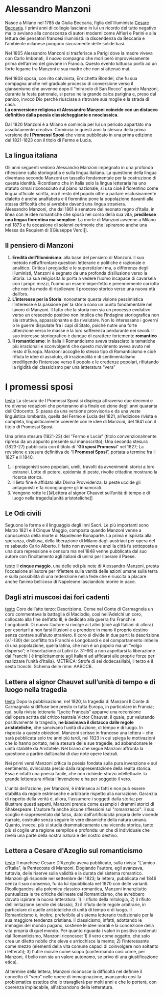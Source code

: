 # Alessandro Manzoni
Nasce a Milano nel 1785 da Giulia Beccaria, figlia dell’illuminista [Cesare Beccaria](https://it.wikipedia.org/wiki/Dei_delitti_e_delle_pene). I primi anni di collegio lasciano in lui un ricordo del tutto negativo ma lo avviano alla conoscenza di autori moderni come Alfieri e Parini e alla lettura dei pensatori francesi illuministi: la discendenza da Beccaria e l’ambiente milanese pongono sicuramente delle solide basi.

Nel 1805 Alessandro Manzoni si trasferisce a Parigi dove la madre viveva con Carlo Imbonati, il nuovo compagno che morì però improvvisamente prima dell’arrivo del giovane in Francia. Questo evento luttuoso portò ad un forte legame fra Manzoni e sua madre che non si attenuò mai.  

Nel 1808 sposa, con rito calvinista, Enrichetta Blondel, che fu sua compagna anche nel graduale processo di conversione verso il giansenismo che avvenne dopo il “miracolo di San Rocco” quando Manzoni, durante la festa patronale, si perse nella grande calca parigina e, preso dal panico, invocò Dio perché riuscisse a ritrovare sua moglie e la strada di casa.  
**La conversione religiosa di Alessandro Manzoni coincide con un distacco definitivo dalla poesia classicheggiante e neoclassica.**

Dal 1820 Manzoni è a Milano e comincia per lui un periodo appartato ma assolutamente creativo. Comincia in questi anni la stesura della prima versione de **I Promessi Sposi** che viene pubblicato in una prima edizione del 1821-1823 con il titolo di Fermo e Lucia.     

## La lingua italiana
Gli anni seguenti vedono Alessandro Manzoni impegnato in una profonda riflessione sulla storiografia e sulla lingua italiana.
La questione della lingua diventava secondo Manzoni un tassello fondamentale per la costruzione di questa identità. Ricordiamo che in Italia solo la lingua letteraria ha uno statuto ormai riconosciuto sul piano nazionale, si usa cioè il fiorentino come lingua ufficiale scritta, ma il resto del popolo oltre a parlare esclusivamente dialetto è anche analfabeta e il fiorentino pone la popolazione davanti alla stessa difficoltà che si avrebbe davanti una lingua straniera.        
Alessandro Manzoni, che dal 1861 è senatore del neonato regno d’Italia, in linea con le idee romantiche che sposò nel corso della sua vita, **predilesse una lingua fiorentina ma semplice**.
La morte di Manzoni avvenne a Milano nel 1873 e fu occasione di solenni cerimonie che ispirarono anche una Messa da Requiem di [[Giuseppe Verdi]].      

## Il pensiero di Manzoni
1. **Eredità dell’Illuminismo**: alla base del pensiero di Manzoni. Il suo metodo nell’affrontare questioni letterarie e politiche è razionale e analitico. Critica i pregiudizi e le superstizioni ma, a differenza degli illuministi, Manzoni è segnato da una profonda disillusione verso la Storia. La sua religiosità lo porta a vedere l’uomo incapace di cavarsela con i propri mezzi, l’uomo un essere imperfetto e perennemente corrotto che non ha modo di risollevare il processo storico verso una nuova età dell’oro.
2. **L’interesse per la Storia**: nonostante questa visione pessimistica l’interesse e la passione per la storia sono un punto fondamentale nel lavoro di Manzoni. Il fatto che la storia non sia un processo evolutivo verso un crescendo positivo non implica che l’indagine storiografica non sia istruttiva, appassionante e da rivalutare. Non lo interessano i governi o le guerre disputate fra i capi di Stato, poiché nutre una forte attenzione verso le masse e la loro sofferenza perdurante nei secoli. Il suo interesse storiografico è dunque di carattere fortemente **romantico**
3. **Il romanticismo**: in Italia il Romanticismo aveva tralasciato le tematiche più irrazionali e sconvolgenti che questo movimento aveva avuto nel resto d’Europa. Manzoni accoglie lo stesso tipo di Romanticismo e cioè rifiuta le idee di assoluto, di irrazionalità e di sentimentalismo prediligendo l’interesse verso il popolo e le credenze popolari, rifiutando la rigidità del classicismo per una letteratura “vera” 

# I promessi sposi
[testo](http://www.letteraturaitaliana.net/pdf/Volume_8/t337.pdf)
La stesura de I Promessi Sposi si dispiega attraverso due decenni e tre diverse redazioni che porteranno alla finale edizione degli anni quaranta dell’Ottocento.
Si passa da una versione provvisoria e da una veste linguistica lombarda, quella del Fermo e Lucia del 1821, all’edizione rivista e completa, linguisticamente coerente con le idee di Manzoni, del 1841 con il titolo di Promessi Sposi.

Una prima stesura (1821-23) del “Fermo e Lucia” (titolo convenzionalmente ripreso da un appunto presente sul manoscritto); Una seconda stesura (1823-27) pubblicata con il titolo di “**Gli sposi Promessi**” nel 1827; La revisione e stesura definitiva de “**I Promessi Sposi**”, portata a termine fra il 1827 e il 1840.

1. I protagonisti sono popolani, umili, travolti da avvenimenti storici a loro estranei. Lotte di potere, epidemia di peste, rivolte cittadine mostrano la ricerca storica. 
2. Il lieto fine è affidato alla Divina Provvidenza: la peste uccide gli antagonisti e fa ricongiungere gli innamorati.
3. Vengono rotte le [[#Lettera al signor Chauvet sull’unità di tempo e di luogo nella tragedia|unità aristoteliche]]

## **Le Odi civili**
Seguono la forma e il linguaggio degli Inni Sacri. Le più importanti sono Marzo 1821 e il Cinque Maggio, composta quando Manzoni venne a conoscenza della morte di Napoleone Bonaparte. La prima è ispirata alla speranza, disillusa, della liberazione di Milano dagli austriaci per opera del re sabaudo Carlo Alberto. Il fatto non avvenne e anzi la città fu sottoposta a una dura repressione e censura ma nel 1848 venne pubblicata dal suo autore con l’incitamento agli italiani di unirsi per liberare il Paese.

[testo](https://it.wikipedia.org/wiki/Il_cinque_maggio)
Il **cinque maggio**, una delle odi più note di Alessandro Manzoni, presta l’occasione all’autore per riflettere sulla vanità delle azioni umane sulla terra e sulla possibilità di una redenzione nella fede che è riuscita a placare anche l’animo bellicoso di Napoleone lasciandolo morire in pace.

## Dagli atri muscosi dai fori cadenti
[testo](https://it.wikisource.org/wiki/Adelchi/Coro_dell%27atto_terzo)
Coro dell’atto terzo: Descrizione. Come nel Conte di Carmagnola un coro commentava la battaglia di Maclodio, così nell’Adelchi un coro, collocato alla fine dell’atto III, è dedicato alla guerra fra Franchi e Longobardi.
Di nuovo l’autore si rivolge ai Latini (cioè agli Italiani di allora) per esortarli a non farsi illusioni e a prendere in mano il proprio destino senza contare sull’aiuto straniero.
Il coro si divide in due parti: la descrizione (v.1-130) del conflitto tra Franchi e Longobardi e del comportamento imbelle di una popolazione, quella latina, che non è un popolo ma un “volgo disperso”; e l’esortazione ai Latini  (v. 31-66) a non aspettarsi la liberazione dai Franchi ( è implicitamente agli Italiani ad affidarsi alle proprie forze per realizzare l’unità d’Italia).
METRICA: Strofe di sei dodecasillabi, il terzo e il sesto tronchi.
Schema delle rime: AABCCB.

## Lettera al signor Chauvet sull’unità di tempo e di luogo nella tragedia
[testo](https://www.pearson.it/letteraturapuntoit/contents/files/manz_chauvet.pdf)
Dopo la pubblicazione, nel 1820, la tragedia di Manzoni Il Conte di Carmagnola si diffuse ben presto in tutta Europa, in particolare in Francia; qui, sulla rivista letteraria “Lycée Français” apparve una recensione dell’opera scritta dal critico teatrale Victor Chauvet, il quale, pur valutando positivamente la tragedia, **ne biasimava il distacco dalle regole aristoteliche**, che sancivano l’unità di azione, di tempo e di luogo. In risposta a queste obiezioni, Manzoni scrisse in francese una lettera – che sarà pubblicata solo tre anni più tardi, nel 1823 in cui spiega le motivazioni che lo hanno portato, nella stesura delle sue tragedie, ad abbandonare le unità stabilite da Aristotele. Nel brano che segue Manzoni affronta la questione a partire dall’analisi di due note opere teatrali.

Nei primi versi Manzoni critica la poesia fondata sulla pura invenzione e sul sentimento, svincolata percio dalla rappresentazione della realta storica. Essa è infatti una poesia facile, che non richiede sforzo intellettuale. la grande letteratura rifiuta l'invenzione e ha per soggetto il vero.

L'unità dell'azione, per Manzoni, è intrinseca ai fatti e non può essere stabilita da regole estrinseche e arbitrarie rispetto alla narrazione. Garanzia di rispetto della verità è, allora, l'assumere i soggetti dalla storia; per illustrare questi aspetti, Manzoni prende come esempio i drammi storici di Shakespeare. L'autore fa anche alcune riflessioni sul "romanzesco": il suo scoglio è rappresentato dal falso, dato dall'artificiosità propria delle vicende narrate, costruite senza seguire le vere dinamiche della natura umana. Quanto, invece, più si studia drammaticamente una vicenda storica, tanto più si coglie una ragione semplice e profonda: un che di individuale che rivela una parte della nostra natura e del nostro destino.

## Lettera a Cesare d'Azeglio sul romanticismo 
[testo](https://www.pearson.it/letteraturapuntoit/contents/files/manz_dazeglio.pdf)
Il marchese Cesare D'Azeglio aveva pubblicato, sulla rivista "L'amico d'Italia", la Pentecoste di Manzoni. Elogiando l'autore, egli avanzava, tuttavia, delle riserve sulla validità e la durata del sistema romantico. Manzoni gli risponde nel settembre del 1823; la lettera, pubblicata nel 1846 senza il suo consenso, fu da lui ripubblicata nel 1870 con delle varianti. Ricollegandosi alla polemica classico-romantica, Manzoni innanzitutto puntualizza le tre critiche delineate dal Romanticismo, che avrebbero dovuto ispirare la nuova letteratura: 1) il rifiuto della mitologia, 2) il rifiuto dell'imitazione servile dei classici, 3) il rifiuto delle regole arbitrarie, in particolare di quelle aristoteliche di unità di tempo e di luogo. Il Romanticismo è, inoltre, preferibile al sistema letterario tradizionale per la sua maggiore tendenza cristiana. Il classicismo, infatti, adottando le immagini del mondo pagano, sostiene le idee morali e la concezione della vita propria di quel mondo. Per quanto riguarda i valori in positivo sostenuti dal Romanticismo, Manzoni riconosce: 1) il vero come oggetto, che solo crea un diletto nobile che eleva e arricchisce la mente; 2) l'interessante come mezzo (elementi della vita comune capaci di coinvolgere non soltanto i letterati); 3) l'utile morale come scopo (confermando così come, per Manzoni, il bello non sia un valore autonomo, se privo di una giustificazione etica).
 
Al termine della lettera, Manzoni riconosce la difficoltà nel definire il concetto di "vero" nelle opere di immaginazione, avanzando così la problematica estetica che lo travaglierà per molti anni e che lo porterà, con coerenza implacabile, all'abbandono della letteratura.